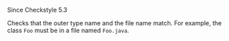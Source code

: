 Since Checkstyle 5.3

Checks that the outer type name and the file name match. For example,
the class `Foo` must be in a file named
`Foo.java`.
